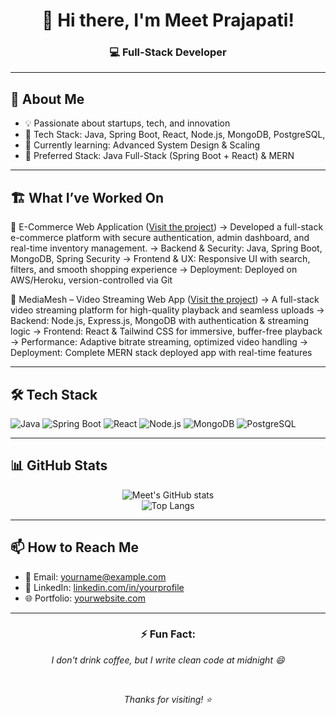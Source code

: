 <div align="center">

# 🙏 Hi there, I'm Meet Prajapati!

### 💻 Full-Stack Developer 

</div>

---

## 🧠 About Me

- 💡 Passionate about startups, tech, and innovation  
- 🧰 Tech Stack: Java, Spring Boot, React, Node.js, MongoDB, PostgreSQL,   
- 🌱 Currently learning: Advanced System Design & Scaling  
- 📍 Preferred Stack: Java Full-Stack (Spring Boot + React) & MERN  

---

## 🏗️ What I’ve Worked On

🔹 E-Commerce Web Application ([Visit the project](https://ecommerceeeapp-f74ef1656957.herokuapp.com/))
→ Developed a full-stack e-commerce platform with secure authentication, admin dashboard, and real-time inventory management.
→ Backend & Security: Java, Spring Boot, MongoDB, Spring Security
→ Frontend & UX: Responsive UI with search, filters, and smooth shopping experience
→ Deployment: Deployed on AWS/Heroku, version-controlled via Git

🔹 MediaMesh – Video Streaming Web App ([Visit the project](https://ecommerceeeapp-f74ef1656957.herokuapp.com/))
→ A full-stack video streaming platform for high-quality playback and seamless uploads
→ Backend: Node.js, Express.js, MongoDB with authentication & streaming logic
→ Frontend: React & Tailwind CSS for immersive, buffer-free playback
→ Performance: Adaptive bitrate streaming, optimized video handling
→ Deployment: Complete MERN stack deployed app with real-time features

---

## 🛠️ Tech Stack

![Java](https://img.shields.io/badge/-Java-007396?style=flat-square&logo=java)
![Spring Boot](https://img.shields.io/badge/-SpringBoot-6DB33F?style=flat-square&logo=spring-boot)
![React](https://img.shields.io/badge/-React-61DAFB?style=flat-square&logo=react)
![Node.js](https://img.shields.io/badge/-Node.js-339933?style=flat-square&logo=node.js)
![MongoDB](https://img.shields.io/badge/-MongoDB-47A248?style=flat-square&logo=mongodb)
![PostgreSQL](https://img.shields.io/badge/-PostgreSQL-336791?style=flat-square&logo=postgresql)

---

## 📊 GitHub Stats

<div align="center">

![Meet's GitHub stats](https://github-readme-stats.vercel.app/api?username=MeetPrajapati18&show_icons=true&theme=radical&count_private=true)
<br/>
![Top Langs](https://github-readme-stats.vercel.app/api/top-langs/?username=MeetPrajapati18&layout=compact&theme=radical)

</div>

---

## 📫 How to Reach Me

- 📧 Email: yourname@example.com  
- 💼 LinkedIn: [linkedin.com/in/yourprofile](https://www.linkedin.com/in/meet-prajapati-3748bb2a5/)  
- 🌐 Portfolio: [yourwebsite.com](https://portfolio-murex-five-82.vercel.app/)

---

<div align="center">

### ⚡ Fun Fact:
_I don't drink coffee, but I write clean code at midnight 😄_

<br/>

_Thanks for visiting! ⭐_

</div>
